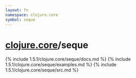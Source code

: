 ```yaml
---
layout: fn
namespace: clojure.core
symbol: seque
---
```


# [clojure.core](../)/seque

{% include 1.5.1/clojure.core/seque/docs.md %}
{% include 1.5.1/clojure.core/seque/examples.md %}
{% include 1.5.1/clojure.core/seque/src.md %}

